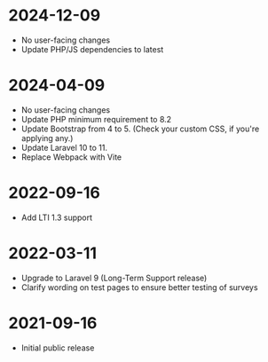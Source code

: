 # 2024-12-09

* No user-facing changes
* Update PHP/JS dependencies to latest

# 2024-04-09

* No user-facing changes
* Update PHP minimum requirement to 8.2
* Update Bootstrap from 4 to 5.  (Check your custom CSS, if you're applying any.)
* Update Laravel 10 to 11.
* Replace Webpack with Vite

# 2022-09-16

* Add LTI 1.3 support

# 2022-03-11

* Upgrade to Laravel 9 (Long-Term Support release)
* Clarify wording on test pages to ensure better testing of surveys

# 2021-09-16

* Initial public release
